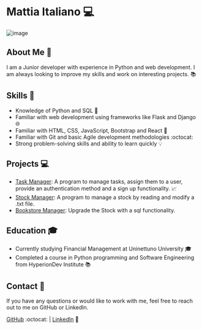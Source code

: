# Mattia Italiano :computer:

![image](https://user-images.githubusercontent.com/121700864/212504396-d44d1be4-8a2e-47f1-b2a5-68378d2f58ab.png)


## About Me 🏃

I am a Junior developer with experience in Python and web development. I am always looking to improve my skills and work on interesting projects. :books:

## Skills :wrench:
- Knowledge of Python and SQL :snake:
- Familiar with web development using frameworks like Flask and Django :globe_with_meridians:
- Familiar with HTML, CSS, JavaScript, Bootstrap and React :art:
- Familiar with Git and basic Agile development methodologies :octocat:
- Strong problem-solving skills and ability to learn quickly :bulb:

## Projects :computer:
- [Task Manager](https://github.com/mattiaitaliano01/task-manager): A program to manage tasks, assign them to a user, provide an authentication method and a sign up functionality. 📈
- [Stock Manager](https://github.com/mattiaitaliano01/stock-manager): A program to manage a stock by reading and modify a .txt file.
- [Bookstore Manager](https://github.com/mattiaitaliano01/bookstore): Upgrade the Stock with a sql functionality.

## Education :mortar_board:
- Currently studying Financial Management at Uninettuno University 🎓
- Completed a course in Python programming and Software Engineering from HyperionDev Institute :books:

## Contact :email:
If you have any questions or would like to work with me, feel free to reach out to me on GitHub or LinkedIn.

[GitHub](https://github.com/mattiaitaliano01) :octocat: |  [LinkedIn](https://www.linkedin.com/in/mattiaitaliano/) :busts_in_silhouette:

